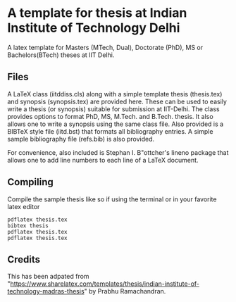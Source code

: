 # A template for thesis at Indian Institute of Technology Delhi

A latex template for Masters (MTech, Dual), Doctorate (PhD), MS or Bachelors(BTech) theses at IIT Delhi.
## Files
A LaTeX class (iitddiss.cls) along with a simple template thesis
(thesis.tex) and synopsis (synopsis.tex) are provided here.  These can
be used to easily write a thesis (or synopsis) suitable for submission
at IIT-Delhi.  The class provides options to format PhD, MS,
M.Tech. and B.Tech. thesis.  It also allows one to write a synopsis
using the same class file.  Also provided is a BIBTeX style file
(iitd.bst) that formats all bibliography entries.  A simple sample bibliography file (refs.bib) is also
provided.

For convenience, also included is Stephan I. B"ottcher's lineno
package that allows one to add line numbers to each line of a LaTeX
document.


## Compiling
Compile the sample thesis like so if using the terminal or in your favorite latex editor

```{r, engine='bash', count_lines}
pdflatex thesis.tex
bibtex thesis
pdflatex thesis.tex
pdflatex thesis.tex
```

## Credits
This has been adpated from "https://www.sharelatex.com/templates/thesis/indian-institute-of-technology-madras-thesis" by Prabhu Ramachandran. 

